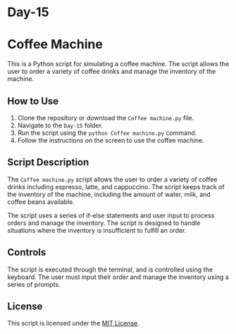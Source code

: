 # Day-15
# Coffee Machine

This is a Python script for simulating a coffee machine. The script allows the user to order a variety of coffee drinks and manage the inventory of the machine.

## How to Use

1. Clone the repository or download the `Coffee machine.py` file.
2. Navigate to the `Day-15` folder.
3. Run the script using the `python Coffee machine.py` command.
4. Follow the instructions on the screen to use the coffee machine.

## Script Description

The `Coffee machine.py` script allows the user to order a variety of coffee drinks including espresso, latte, and cappuccino. The script keeps track of the inventory of the machine, including the amount of water, milk, and coffee beans available.

The script uses a series of if-else statements and user input to process orders and manage the inventory. The script is designed to handle situations where the inventory is insufficient to fulfill an order.

## Controls

The script is executed through the terminal, and is controlled using the keyboard. The user must input their order and manage the inventory using a series of prompts.

## License

This script is licensed under the [MIT License](https://opensource.org/licenses/MIT).